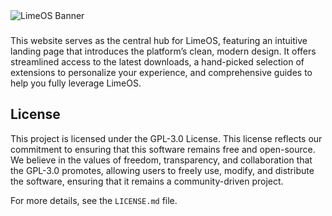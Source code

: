 <picture>
  <source media="(prefers-color-scheme: dark)" srcset=".github/readme_banner_white.png">
  <source media="(prefers-color-scheme: light)" srcset=".github/readme_banner_black.png">
  <img alt="LimeOS Banner">
</picture>

###

This website serves as the central hub for LimeOS, featuring an intuitive 
landing page that introduces the platform’s clean, modern design. It offers 
streamlined access to the latest downloads, a hand-picked selection of 
extensions to personalize your experience, and comprehensive guides to help 
you fully leverage LimeOS.

## License

This project is licensed under the GPL-3.0 License. This license reflects our 
commitment to ensuring that this software remains free and open-source. 
We believe in the values of freedom, transparency, and collaboration that the 
GPL-3.0 promotes, allowing users to freely use, modify, and distribute the 
software, ensuring that it remains a community-driven project.

For more details, see the `LICENSE.md` file.
